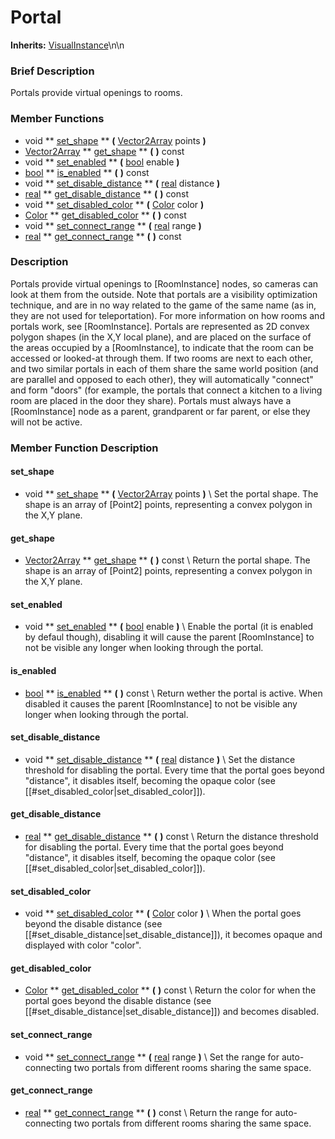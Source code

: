 #  Portal  
**Inherits:** [VisualInstance](class_visualinstance)\\n\\n
###  Brief Description  
Portals provide virtual openings to rooms.

###  Member Functions 
  * void  ** [set_shape](#set_shape) **  **(** [Vector2Array](class_vector2array) points  **)**
  * [Vector2Array](class_vector2array)  ** [get_shape](#get_shape) **  **(** **)** const
  * void  ** [set_enabled](#set_enabled) **  **(** [bool](class_bool) enable  **)**
  * [bool](class_bool)  ** [is_enabled](#is_enabled) **  **(** **)** const
  * void  ** [set_disable_distance](#set_disable_distance) **  **(** [real](class_real) distance  **)**
  * [real](class_real)  ** [get_disable_distance](#get_disable_distance) **  **(** **)** const
  * void  ** [set_disabled_color](#set_disabled_color) **  **(** [Color](class_color) color  **)**
  * [Color](class_color)  ** [get_disabled_color](#get_disabled_color) **  **(** **)** const
  * void  ** [set_connect_range](#set_connect_range) **  **(** [real](class_real) range  **)**
  * [real](class_real)  ** [get_connect_range](#get_connect_range) **  **(** **)** const

###  Description  
Portals provide virtual openings to [RoomInstance] nodes, so cameras can look at them from the outside. Note that portals are a visibility optimization technique, and are in no way related to the game of the same name (as in, they are not used for teleportation). For more information on how rooms and portals work, see [RoomInstance]. Portals are represented as 2D convex polygon shapes (in the X,Y local plane), and are placed on the surface of the areas occupied by a [RoomInstance], to indicate that the room can be accessed or looked-at through them. If two rooms are next to each other, and two similar portals in each of them share the same world position (and are parallel and opposed to each other), they will automatically "connect" and form "doors" (for example, the portals that connect a kitchen to a living room are placed in the door they share). Portals must always have a [RoomInstance] node as a parent, grandparent or far parent, or else they will not be
	active.

###  Member Function Description  
#### <a name="set_shape">set_shape</a>
  * void  ** [set_shape](#set_shape) **  **(** [Vector2Array](class_vector2array) points  **)**
\\
Set the portal shape. The shape is an array of [Point2]  points, representing a convex polygon in the X,Y plane.
#### <a name="get_shape">get_shape</a>
  * [Vector2Array](class_vector2array)  ** [get_shape](#get_shape) **  **(** **)** const
\\
Return the portal shape. The shape is an array of [Point2]  points, representing a convex polygon in the X,Y plane.
#### <a name="set_enabled">set_enabled</a>
  * void  ** [set_enabled](#set_enabled) **  **(** [bool](class_bool) enable  **)**
\\
Enable the portal (it is enabled by defaul though), disabling it will cause the parent [RoomInstance] to not be visible any longer when looking through the portal.
#### <a name="is_enabled">is_enabled</a>
  * [bool](class_bool)  ** [is_enabled](#is_enabled) **  **(** **)** const
\\
Return wether the portal is active. When disabled it causes the parent [RoomInstance] to not be visible any longer when looking through the portal.
#### <a name="set_disable_distance">set_disable_distance</a>
  * void  ** [set_disable_distance](#set_disable_distance) **  **(** [real](class_real) distance  **)**
\\
Set the distance threshold for disabling the portal. Every time that the portal goes beyond "distance", it disables itself, becoming the opaque color (see [[#set_disabled_color|set_disabled_color]]).
#### <a name="get_disable_distance">get_disable_distance</a>
  * [real](class_real)  ** [get_disable_distance](#get_disable_distance) **  **(** **)** const
\\
Return the distance threshold for disabling the portal. Every time that the portal goes beyond "distance", it disables itself, becoming the opaque color (see [[#set_disabled_color|set_disabled_color]]).
#### <a name="set_disabled_color">set_disabled_color</a>
  * void  ** [set_disabled_color](#set_disabled_color) **  **(** [Color](class_color) color  **)**
\\
When the portal goes beyond the disable distance (see [[#set_disable_distance|set_disable_distance]]), it becomes opaque and displayed with color "color".
#### <a name="get_disabled_color">get_disabled_color</a>
  * [Color](class_color)  ** [get_disabled_color](#get_disabled_color) **  **(** **)** const
\\
Return the color for when the portal goes beyond the disable distance (see [[#set_disable_distance|set_disable_distance]]) and becomes disabled.
#### <a name="set_connect_range">set_connect_range</a>
  * void  ** [set_connect_range](#set_connect_range) **  **(** [real](class_real) range  **)**
\\
Set the range for auto-connecting two portals from different rooms sharing the same space.
#### <a name="get_connect_range">get_connect_range</a>
  * [real](class_real)  ** [get_connect_range](#get_connect_range) **  **(** **)** const
\\
Return the range for auto-connecting two portals from different rooms sharing the same space.
